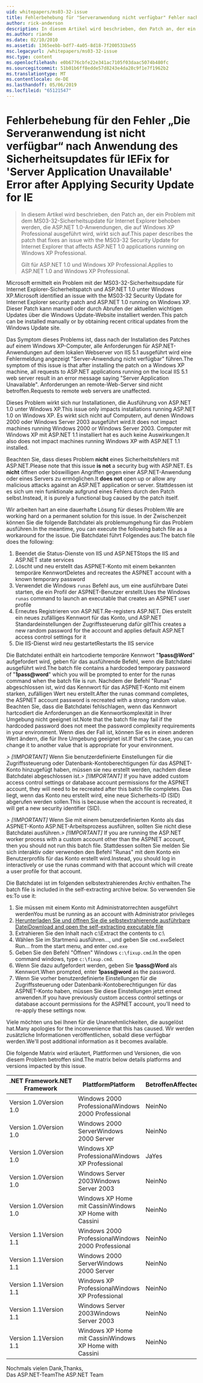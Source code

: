 ```yaml
---
uid: whitepapers/ms03-32-issue
title: Fehlerbehebung für "Serveranwendung nicht verfügbar" Fehler nach dem Anwenden von Sicherheitsupdates für IE | Microsoft-Dokumentation
author: rick-anderson
description: In diesem Artikel wird beschrieben, den Patch an, der ein Problem mit dem MS03-32-Sicherheitsupdate für Internet Explorer behoben werden, die ASP.NET 1.0-Anwendungen, die unter WLAN wirkt sich auf...
ms.author: riande
ms.date: 02/10/2010
ms.assetid: 1365eebb-bdf7-4a05-8d18-7f200531be55
msc.legacyurl: /whitepapers/ms03-32-issue
msc.type: content
ms.openlocfilehash: e0b6776cbfe22e341ac7105f03daac5074b480fc
ms.sourcegitcommit: 51b01b6ff8edde57d8243e4da28c9f1e7f1962b2
ms.translationtype: MT
ms.contentlocale: de-DE
ms.lasthandoff: 05/06/2019
ms.locfileid: "65121547"
---
```

# <a name="fix-for-server-application-unavailable-error-after-applying-security-update-for-ie"></a><span data-ttu-id="33fe4-103">Fehlerbehebung für den Fehler „Die Serveranwendung ist nicht verfügbar“ nach Anwendung des Sicherheitsupdates für IE</span><span class="sxs-lookup"><span data-stu-id="33fe4-103">Fix for 'Server Application Unavailable' Error after Applying Security Update for IE</span></span>

> <span data-ttu-id="33fe4-104">In diesem Artikel wird beschrieben, den Patch an, der ein Problem mit dem MS03-32-Sicherheitsupdate für Internet Explorer behoben werden, die ASP.NET 1.0-Anwendungen, die auf Windows XP Professional ausgeführt wird, wirkt sich auf.</span><span class="sxs-lookup"><span data-stu-id="33fe4-104">This paper describes the patch that fixes an issue with the MS03-32 Security Update for Internet Explorer that affects ASP.NET 1.0 applications running on Windows XP Professional.</span></span>
> 
> <span data-ttu-id="33fe4-105">Gilt für ASP.NET 1.0 und Windows XP Professional.</span><span class="sxs-lookup"><span data-stu-id="33fe4-105">Applies to ASP.NET 1.0 and Windows XP Professional.</span></span>

<span data-ttu-id="33fe4-106">Microsoft ermittelt ein Problem mit der MS03-32-Sicherheitsupdate für Internet Explorer-Sicherheitspatch und ASP.NET 1.0 unter Windows XP.</span><span class="sxs-lookup"><span data-stu-id="33fe4-106">Microsoft identified an issue with the MS03-32 Security Update for Internet Explorer security patch and ASP.NET 1.0 running on Windows XP.</span></span> <span data-ttu-id="33fe4-107">Dieser Patch kann manuell oder durch Abrufen der aktuellen wichtigen Updates über die Windows Update-Website installiert werden.</span><span class="sxs-lookup"><span data-stu-id="33fe4-107">This patch can be installed manually or by obtaining recent critical updates from the Windows Update site.</span></span>

<span data-ttu-id="33fe4-108">Das Symptom dieses Problems ist, dass nach der Installation des Patches auf einem Windows XP-Computer, alle Anforderungen für ASP.NET-Anwendungen auf dem lokalen Webserver von IIS 5.1 ausgeführt wird eine Fehlermeldung angezeigt "Server-Anwendung nicht verfügbar" führen.</span><span class="sxs-lookup"><span data-stu-id="33fe4-108">The symptom of this issue is that after installing the patch on a Windows XP machine, all requests to ASP.NET applications running on the local IIS 5.1 web server result in an error message saying "Server Application Unavailable".</span></span> <span data-ttu-id="33fe4-109">Anforderungen an remote-Web-Server sind nicht betroffen.</span><span class="sxs-lookup"><span data-stu-id="33fe4-109">Requests to remote web servers are unaffected.</span></span>

<span data-ttu-id="33fe4-110">Dieses Problem wirkt sich nur Installationen, die Ausführung von ASP.NET 1.0 unter Windows XP.</span><span class="sxs-lookup"><span data-stu-id="33fe4-110">This issue only impacts installations running ASP.NET 1.0 on Windows XP.</span></span> <span data-ttu-id="33fe4-111">Es wirkt sich nicht auf Computern, auf denen Windows 2000 oder Windows Server 2003 ausgeführt wird.</span><span class="sxs-lookup"><span data-stu-id="33fe4-111">It does not impact machines running Windows 2000 or Windows Server 2003.</span></span> <span data-ttu-id="33fe4-112">Computer mit Windows XP mit ASP.NET 1.1 installiert hat es auch keine Auswirkungen.</span><span class="sxs-lookup"><span data-stu-id="33fe4-112">It also does not impact machines running Windows XP with ASP.NET 1.1 installed.</span></span>

<span data-ttu-id="33fe4-113">Beachten Sie, dass dieses Problem **nicht** eines Sicherheitsfehlers mit ASP.NET.</span><span class="sxs-lookup"><span data-stu-id="33fe4-113">Please note that this issue **is not** a security bug with ASP.NET.</span></span> <span data-ttu-id="33fe4-114">Es **nicht** öffnen oder böswilligen Angriffen gegen einer ASP.NET-Anwendung oder eines Servers zu ermöglichen.</span><span class="sxs-lookup"><span data-stu-id="33fe4-114">It **does not** open up or allow any malicious attacks against an ASP.NET application or server.</span></span> <span data-ttu-id="33fe4-115">Stattdessen ist es sich um rein funktionale aufgrund eines Fehlers durch den Patch selbst.</span><span class="sxs-lookup"><span data-stu-id="33fe4-115">Instead, it is purely a functional bug caused by the patch itself.</span></span>

<span data-ttu-id="33fe4-116">Wir arbeiten hart an eine dauerhafte Lösung für dieses Problem.</span><span class="sxs-lookup"><span data-stu-id="33fe4-116">We are working hard on a permanent solution for this issue.</span></span> <span data-ttu-id="33fe4-117">In der Zwischenzeit können Sie die folgende Batchdatei als problemumgehung für das Problem ausführen.</span><span class="sxs-lookup"><span data-stu-id="33fe4-117">In the meantime, you can execute the following batch file as a workaround for the issue.</span></span> <span data-ttu-id="33fe4-118">Die Batchdatei führt Folgendes aus:</span><span class="sxs-lookup"><span data-stu-id="33fe4-118">The batch file does the following:</span></span>

1. <span data-ttu-id="33fe4-119">Beendet die Status-Dienste von IIS und ASP.NET</span><span class="sxs-lookup"><span data-stu-id="33fe4-119">Stops the IIS and ASP.NET state services</span></span>
2. <span data-ttu-id="33fe4-120">Löscht und neu erstellt das ASPNET-Konto mit einem bekannten temporäre Kennwort</span><span class="sxs-lookup"><span data-stu-id="33fe4-120">Deletes and recreates the ASPNET account with a known temporary password</span></span>
3. <span data-ttu-id="33fe4-121">Verwendet die Windows `runas` Befehl aus, um eine ausführbare Datei starten, die ein Profil der ASPNET-Benutzer erstellt.</span><span class="sxs-lookup"><span data-stu-id="33fe4-121">Uses the Windows `runas` command to launch an executable that creates an ASPNET user profile</span></span>
4. <span data-ttu-id="33fe4-122">Erneutes Registrieren von ASP.NET.</span><span class="sxs-lookup"><span data-stu-id="33fe4-122">Re-registers ASP.NET.</span></span> <span data-ttu-id="33fe4-123">Dies erstellt ein neues zufälliges Kennwort für das Konto, und ASP.NET Standardeinstellungen der Zugriffssteuerung dafür gilt</span><span class="sxs-lookup"><span data-stu-id="33fe4-123">This creates a new random password for the account and applies default ASP.NET access control settings for it</span></span>
5. <span data-ttu-id="33fe4-124">Die IIS-Dienst wird neu gestartet</span><span class="sxs-lookup"><span data-stu-id="33fe4-124">Restarts the IIS service</span></span>

<span data-ttu-id="33fe4-125">Die Batchdatei enthält ein hartcodierte temporäre Kennwort "<strong>1pass\@Word</strong>" aufgefordert wird, geben für das ausführende Befehl, wenn die Batchdatei ausgeführt wird.</span><span class="sxs-lookup"><span data-stu-id="33fe4-125">The batch file contains a hardcoded temporary password of "<strong>1pass\@word</strong>" which you will be prompted to enter for the runas command when the batch file is run.</span></span> <span data-ttu-id="33fe4-126">Nachdem der Befehl "Runas" abgeschlossen ist, wird das Kennwort für das ASPNET-Konto mit einem starken, zufälligen Wert neu erstellt.</span><span class="sxs-lookup"><span data-stu-id="33fe4-126">After the runas command completes, the ASPNET account password is recreated with a strong random value.</span></span> <span data-ttu-id="33fe4-127">Beachten Sie, dass die Batchdatei fehlschlagen, wenn das Kennwort hartcodiert die Anforderungen an die Kennwortkomplexität in Ihrer Umgebung nicht geeignet ist.</span><span class="sxs-lookup"><span data-stu-id="33fe4-127">Note that the batch file may fail if the hardcoded password does not meet the password complexity requirements in your environment.</span></span> <span data-ttu-id="33fe4-128">Wenn dies der Fall ist, können Sie es in einen anderen Wert ändern, die für Ihre Umgebung geeignet ist.</span><span class="sxs-lookup"><span data-stu-id="33fe4-128">If that's the case, you can change it to another value that is appropriate for your environment.</span></span>

<span data-ttu-id="33fe4-129">*> [!IMPORTANT]* Wenn Sie benutzerdefinierte Einstellungen für die Zugriffssteuerung oder Datenbank-Kontoberechtigungen für das ASPNET-Konto hinzugefügt haben, müssen sie neu erstellt werden, nachdem diese Batchdatei abgeschlossen ist.</span><span class="sxs-lookup"><span data-stu-id="33fe4-129">*> [!IMPORTANT]* If you have added custom access control settings or database account permissions for the ASPNET account, they will need to be recreated after this batch file completes.</span></span> <span data-ttu-id="33fe4-130">Das liegt, wenn das Konto neu erstellt wird, eine neue Sicherheits-ID (SID) abgerufen werden sollen.</span><span class="sxs-lookup"><span data-stu-id="33fe4-130">This is because when the account is recreated, it will get a new security identifier (SID).</span></span>

<span data-ttu-id="33fe4-131">*> [!IMPORTANT]* Wenn Sie mit einem benutzerdefinierten Konto als das ASPNET-Konto ASP.NET-Arbeitsprozess ausführen, sollten Sie nicht diese Batchdatei ausführen.</span><span class="sxs-lookup"><span data-stu-id="33fe4-131">*> [!IMPORTANT]* If you are running the ASP.NET worker process with a custom account other than the ASPNET account, then you should not run this batch file.</span></span> <span data-ttu-id="33fe4-132">Stattdessen sollten Sie melden Sie sich interaktiv oder verwenden den Befehl "Runas" mit dem Konto ein Benutzerprofils für das Konto erstellt wird.</span><span class="sxs-lookup"><span data-stu-id="33fe4-132">Instead, you should log in interactively or use the runas command with that account which will create a user profile for that account.</span></span>

<span data-ttu-id="33fe4-133">Die Batchdatei ist im folgenden selbstextrahierendes Archiv enthalten.</span><span class="sxs-lookup"><span data-stu-id="33fe4-133">The batch file is included in the self-extracting archive below.</span></span> <span data-ttu-id="33fe4-134">So verwenden Sie es:</span><span class="sxs-lookup"><span data-stu-id="33fe4-134">To use it:</span></span>

1. <span data-ttu-id="33fe4-135">Sie müssen mit einem Konto mit Administratorrechten ausgeführt werden</span><span class="sxs-lookup"><span data-stu-id="33fe4-135">You must be running as an account with Administrator privileges</span></span>
2. [<span data-ttu-id="33fe4-136">Herunterladen Sie und öffnen Sie die selbstextrahierende ausführbare Datei</span><span class="sxs-lookup"><span data-stu-id="33fe4-136">Download and open the self-extracting executable file</span></span>](ms03-32-issue/_static/fixup1.exe)
3. <span data-ttu-id="33fe4-137">Extrahieren Sie den Inhalt nach c:\\</span><span class="sxs-lookup"><span data-stu-id="33fe4-137">Extract the contents to c:\\</span></span>
4. <span data-ttu-id="33fe4-138">Wählen Sie im Startmenü ausführen..., und geben Sie `cmd.exe`</span><span class="sxs-lookup"><span data-stu-id="33fe4-138">Select Run... from the start menu, and enter `cmd.exe`</span></span>
5. <span data-ttu-id="33fe4-139">Geben Sie den Befehl "Öffnen" Windows `c:\fixup.cmd`.</span><span class="sxs-lookup"><span data-stu-id="33fe4-139">In the open command windows, type `c:\fixup.cmd`.</span></span>
6. <span data-ttu-id="33fe4-140">Wenn Sie dazu aufgefordert werden, geben Sie <strong>1pass\@Word</strong> als Kennwort.</span><span class="sxs-lookup"><span data-stu-id="33fe4-140">When prompted, enter <strong>1pass\@word</strong> as the password.</span></span>
7. <span data-ttu-id="33fe4-141">Wenn Sie vorher benutzerdefinierte Einstellungen für die Zugriffssteuerung oder Datenbank-Kontoberechtigungen für das ASPNET-Konto haben, müssen Sie diese Einstellungen jetzt erneut anwenden.</span><span class="sxs-lookup"><span data-stu-id="33fe4-141">If you have previously custom access control settings or database account permissions for the ASPNET account, you'll need to re-apply these settings now.</span></span>

<span data-ttu-id="33fe4-142">Viele möchten uns bei Ihnen für die Unannehmlichkeiten, die ausgelöst hat.</span><span class="sxs-lookup"><span data-stu-id="33fe4-142">Many apologies for the inconvenience that this has caused.</span></span> <span data-ttu-id="33fe4-143">Wir werden zusätzliche Informationen veröffentlichen, sobald diese verfügbar werden.</span><span class="sxs-lookup"><span data-stu-id="33fe4-143">We'll post additional information as it becomes available.</span></span>

<span data-ttu-id="33fe4-144">Die folgende Matrix wird erläutert, Plattformen und Versionen, die von diesem Problem betroffen sind.</span><span class="sxs-lookup"><span data-stu-id="33fe4-144">The matrix below details platforms and versions impacted by this issue.</span></span>

| <span data-ttu-id="33fe4-145">.NET Framework</span><span class="sxs-lookup"><span data-stu-id="33fe4-145">.NET Framework</span></span> | <span data-ttu-id="33fe4-146">Plattform</span><span class="sxs-lookup"><span data-stu-id="33fe4-146">Platform</span></span> | <span data-ttu-id="33fe4-147">Betroffen</span><span class="sxs-lookup"><span data-stu-id="33fe4-147">Affected</span></span> |
| --- | --- | --- |
| <span data-ttu-id="33fe4-148">Version 1.0</span><span class="sxs-lookup"><span data-stu-id="33fe4-148">Version 1.0</span></span> | <span data-ttu-id="33fe4-149">Windows 2000 Professional</span><span class="sxs-lookup"><span data-stu-id="33fe4-149">Windows 2000 Professional</span></span> | <span data-ttu-id="33fe4-150">Nein</span><span class="sxs-lookup"><span data-stu-id="33fe4-150">No</span></span> |
| <span data-ttu-id="33fe4-151">Version 1.0</span><span class="sxs-lookup"><span data-stu-id="33fe4-151">Version 1.0</span></span> | <span data-ttu-id="33fe4-152">Windows 2000 Server</span><span class="sxs-lookup"><span data-stu-id="33fe4-152">Windows 2000 Server</span></span> | <span data-ttu-id="33fe4-153">Nein</span><span class="sxs-lookup"><span data-stu-id="33fe4-153">No</span></span> |
| <span data-ttu-id="33fe4-154">Version 1.0</span><span class="sxs-lookup"><span data-stu-id="33fe4-154">Version 1.0</span></span> | <span data-ttu-id="33fe4-155">Windows XP Professional</span><span class="sxs-lookup"><span data-stu-id="33fe4-155">Windows XP Professional</span></span> | <span data-ttu-id="33fe4-156">Ja</span><span class="sxs-lookup"><span data-stu-id="33fe4-156">Yes</span></span> |
| <span data-ttu-id="33fe4-157">Version 1.0</span><span class="sxs-lookup"><span data-stu-id="33fe4-157">Version 1.0</span></span> | <span data-ttu-id="33fe4-158">Windows Server 2003</span><span class="sxs-lookup"><span data-stu-id="33fe4-158">Windows Server 2003</span></span> | <span data-ttu-id="33fe4-159">Nein</span><span class="sxs-lookup"><span data-stu-id="33fe4-159">No</span></span> |
| <span data-ttu-id="33fe4-160">Version 1.0</span><span class="sxs-lookup"><span data-stu-id="33fe4-160">Version 1.0</span></span> | <span data-ttu-id="33fe4-161">Windows XP Home mit Cassini</span><span class="sxs-lookup"><span data-stu-id="33fe4-161">Windows XP Home with Cassini</span></span> | <span data-ttu-id="33fe4-162">Nein</span><span class="sxs-lookup"><span data-stu-id="33fe4-162">No</span></span> |
| <span data-ttu-id="33fe4-163">Version 1.1</span><span class="sxs-lookup"><span data-stu-id="33fe4-163">Version 1.1</span></span> | <span data-ttu-id="33fe4-164">Windows 2000 Professional</span><span class="sxs-lookup"><span data-stu-id="33fe4-164">Windows 2000 Professional</span></span> | <span data-ttu-id="33fe4-165">Nein</span><span class="sxs-lookup"><span data-stu-id="33fe4-165">No</span></span> |
| <span data-ttu-id="33fe4-166">Version 1.1</span><span class="sxs-lookup"><span data-stu-id="33fe4-166">Version 1.1</span></span> | <span data-ttu-id="33fe4-167">Windows 2000 Server</span><span class="sxs-lookup"><span data-stu-id="33fe4-167">Windows 2000 Server</span></span> | <span data-ttu-id="33fe4-168">Nein</span><span class="sxs-lookup"><span data-stu-id="33fe4-168">No</span></span> |
| <span data-ttu-id="33fe4-169">Version 1.1</span><span class="sxs-lookup"><span data-stu-id="33fe4-169">Version 1.1</span></span> | <span data-ttu-id="33fe4-170">Windows XP Professional</span><span class="sxs-lookup"><span data-stu-id="33fe4-170">Windows XP Professional</span></span> | <span data-ttu-id="33fe4-171">Nein</span><span class="sxs-lookup"><span data-stu-id="33fe4-171">No</span></span> |
| <span data-ttu-id="33fe4-172">Version 1.1</span><span class="sxs-lookup"><span data-stu-id="33fe4-172">Version 1.1</span></span> | <span data-ttu-id="33fe4-173">Windows Server 2003</span><span class="sxs-lookup"><span data-stu-id="33fe4-173">Windows Server 2003</span></span> | <span data-ttu-id="33fe4-174">Nein</span><span class="sxs-lookup"><span data-stu-id="33fe4-174">No</span></span> |
| <span data-ttu-id="33fe4-175">Version 1.1</span><span class="sxs-lookup"><span data-stu-id="33fe4-175">Version 1.1</span></span> | <span data-ttu-id="33fe4-176">Windows XP Home mit Cassini</span><span class="sxs-lookup"><span data-stu-id="33fe4-176">Windows XP Home with Cassini</span></span> | <span data-ttu-id="33fe4-177">Nein</span><span class="sxs-lookup"><span data-stu-id="33fe4-177">No</span></span> |

<span data-ttu-id="33fe4-178">Nochmals vielen Dank,</span><span class="sxs-lookup"><span data-stu-id="33fe4-178">Thanks,</span></span>   
 <span data-ttu-id="33fe4-179">Das ASP.NET-Team</span><span class="sxs-lookup"><span data-stu-id="33fe4-179">The ASP.NET Team</span></span>
